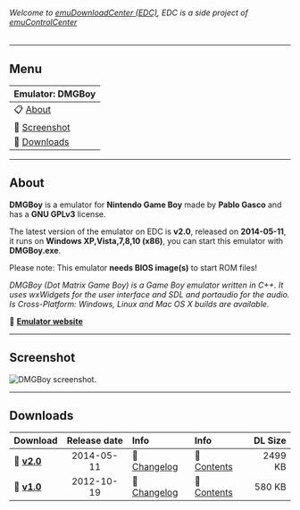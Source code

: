 ###### Welcome to [emuDownloadCenter (EDC)](https://github.com/PhoenixInteractiveNL/emuDownloadCenter/wiki/), EDC is a side project of [emuControlCenter](https://github.com/PhoenixInteractiveNL/emuControlCenter/wiki/)
***
## Menu
| **Emulator: DMGBoy** |
|:---------|
| :clipboard: [About](#about) |
| :sunrise: [Screenshot](#screenshot) |
| :floppy_disk: [Downloads](#downloads) |
***
## About
**DMGBoy** is a emulator for **Nintendo Game Boy** made by **Pablo Gasco** and has a **GNU GPLv3** license.

The latest version of the emulator on EDC is **v2.0**, released on **2014-05-11**, it runs on **Windows XP,Vista,7,8,10 (x86)**, you can start this emulator with **DMGBoy.exe**.

Please note: This emulator **needs BIOS image(s)** to start ROM files!

_DMGBoy (Dot Matrix Game Boy) is a Game Boy emulator written in C++. It uses wxWidgets for the user interface and SDL and portaudio for the audio. Is Cross-Platform: Windows, Linux and Mac OS X builds are available._

:link: [**Emulator website**](https://code.google.com/archive/p/dmgboy/)
***
## Screenshot
![](https://raw.githubusercontent.com/PhoenixInteractiveNL/emuDownloadCenter/master/hooks/dmgboy/screen.jpg "DMGBoy screenshot.")
***
## Downloads
| Download | Release date  | Info       | Info       | DL Size    |
|:---------|:-------------:|:-----------|:-----------|-----------:|
| :floppy_disk: [**v2.0**](https://github.com/PhoenixInteractiveNL/edc-repo0002/raw/master/dmgboy/2.0.7z) | 2014-05-11 | :page_facing_up: [Changelog](https://github.com/PhoenixInteractiveNL/edc-repo0002/blob/master/dmgboy/2.0_changelog.txt) | :mag_right: [Contents](https://github.com/PhoenixInteractiveNL/edc-repo0002/blob/master/dmgboy/2.0_contents.txt) | 2499 KB |
| :floppy_disk: [**v1.0**](https://github.com/PhoenixInteractiveNL/edc-repo0002/raw/master/dmgboy/1.0.7z) | 2012-10-19 | :page_facing_up: [Changelog](https://github.com/PhoenixInteractiveNL/edc-repo0002/blob/master/dmgboy/1.0_changelog.txt) | :mag_right: [Contents](https://github.com/PhoenixInteractiveNL/edc-repo0002/blob/master/dmgboy/1.0_contents.txt) | 580 KB |
